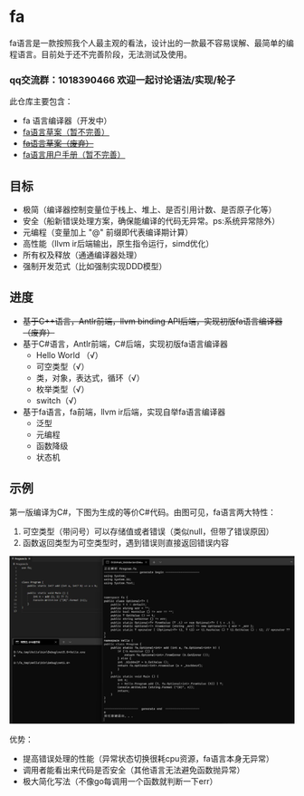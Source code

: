 # fa

fa语言是一款按照我个人最主观的看法，设计出的一款最不容易误解、最简单的编程语言。目前处于还不完善阶段，无法测试及使用。

### **qq交流群：1018390466 欢迎一起讨论语法/实现/轮子**

此仓库主要包含：

- fa 语言编译器（开发中）
- [fa语言草案（暂不完善）](./draft/README.md)
- [~~fa语言草案（废弃）~~](./draft.md)
- [fa语言用户手册（暂不完善）](./manual.md)

## 目标

- 极简（编译器控制变量位于栈上、堆上、是否引用计数、是否原子化等）
- 安全（船新错误处理方案，确保能编译的代码无异常。ps:系统异常除外）
- 元编程（变量加上 "@" 前缀即代表编译期计算）
- 高性能（llvm ir后端输出，原生指令运行，simd优化）
- 所有权及释放（通通编译器处理）
- 强制开发范式（比如强制实现DDD模型）

<!--- 提前编译多种Native代码与SIMD（比如x86-64编译x86、amd64、MMX、SSE、AVX等），然后分别压缩-->
<!--- 编译出的程序运行后检查当前平台支持的最快速的SIMD指令集，解压指令集代码，并执行-->
<!--	+ 在加速效果非常明显的位置编译SIMD代码-->

## 进度

- ~~基于C++语言，Antlr前端，llvm binding API后端，实现初版fa语言编译器（废弃）~~
- 基于C#语言，Antlr前端，C#后端，实现初版fa语言编译器
	+ Hello World （√）
	+ 可空类型（√）
	+ 类，对象，表达式，循环（√）
	+ 枚举类型（√）
	+ switch（√）
- 基于fa语言，fa前端，llvm ir后端，实现自举fa语言编译器
	+ 泛型
	+ 元编程
	+ 函数降级
	+ 状态机

## 示例

第一版编译为C#，下图为生成的等价C#代码。由图可见，fa语言两大特性：

1. 可空类型（带问号）可以存储值或者错误（类似null，但带了错误原因）
2. 函数返回类型为可空类型时，遇到错误则直接返回错误内容

![img](./imgs/20211116234603.jpg)

优势：

- 提高错误处理的性能（异常状态切换很耗cpu资源，fa语言本身无异常）
- 调用者能看出来代码是否安全（其他语言无法避免函数抛异常）
- 极大简化写法（不像go每调用一个函数就判断一下err）

<!--## 当前进度

- [ ] 基本语法
	+ [x] 表达式
	+ [x] 类、对象、继承（暂不完全）
	+ [ ] 异步
	+ [ ] linq
- [ ] 编译系统
	+ [x] 支持Windows x86平台
	+ [ ] 支持交叉编译
	+ [ ] 支持Windows、Linux、Mac平台
- [ ] 速度、体积优化
	+ [ ] 并发优化
	+ [ ] SIMD支持
		* [ ] 计划支持：SSE4.2、AVX、AVX2、AVX512、neon
	+ [ ] 可执行代码压缩（待定）
- [ ] ...

## 基本语法特性
- 构造函数允许返回null，代表失败
- meta变量编译时求值
- 接近C#的语法
- 纯stackful
- 进程间调用
  - 创建子进程时，能共享对象（通过共享段或共享内存实现）
- 浮点数==比较为指定精度比较，精确比较使用===
- 文件夹代表命名空间
- 类变量没有赋予初值时，强制要求声明对象时赋初值
- 不区分栈变量、堆变量与引用变量，无需手工使用智能指针
- 函数自动微分

## 示例代码

```fa
// 声明类实例
public class TestClass {
	// 字段
	public string Value1;
	public string Value2 = "hello";
	public string Value3 { get; set; }
	public string Value4 { get; set; } = "hello";

	// 可以被赋予哪些类型的值
	public static TestClass From (int32 _n) {}
	public static TestClass From (double _n) {}
	public static TestClass From (string _s) {}

	// 定义函数
	public string func () {}
}

// 实例化类型
var tc1 = new TestClass { Value1 = "a", Value3 = "c" }; // 必填参数
var tc2 = new TestClass { Value1 = "a", Value2 = "b", Value3 = "c", Value4 = "d" }; // 包括可选参数
```

### 运行效果

if表达式：

![img](./imgs/screen1.png)

---

类成员访问：

![img](./imgs/screen2.png)

---

循环：

![img](./imgs/screen3.png)

---

数组：

![img](./imgs/screen4.png)
-->





<!--
编写LLVM Pass模块知识点梳理√
https://blog.csdn.net/u010940020/article/details/99721684



七妹要奈斯的LLVM专栏√
https://blog.csdn.net/qq_42570601/category_10200372.html



intel的SPMD优化方案
https://github.com/ispc/ispc



https://zhuanlan.zhihu.com/p/25959684
前言（就是本篇）
考不上三本也能给自己心爱的语言加上Coroutine（一） - 知乎专栏
考不上三本也能给自己心爱的语言加上Coroutine（二） - 知乎专栏
考不上三本也能给自己心爱的语言加上Coroutine（三） - 知乎专栏
考不上三本也能给自己心爱的语言加上Coroutine（四） - 知乎专栏
考不上三本也会实现数据绑定（一） - 知乎专栏
考不上三本也会实现数据绑定（二） - 知乎专栏
考不上三本也会实现数据绑定（三） （作者： @余生梦 ）
考不上三本也能实现C++编译器——前言
考不上三本也能懂系列——处理声明（一）
考不上三本也能懂系列——处理声明（二）
考不上三本也能懂系列——处理声明（三）（新！）
考不上三本也能懂系列——实现C++类型系统（一）
考不上三本也能懂系列——实现C++类型系统（二）
考不上三本也能懂系列——什么是C++的argument-dependent lookup



SIMD简介
https://zhuanlan.zhihu.com/p/55327037



LLVM新建全局变量
https://www.cnblogs.com/jourluohua/p/10813824.html



IR API(四)——操作IR的字符串、全局变量、全局常量及数组
https://blog.csdn.net/qq_42570601/article/details/108007986



创建结构体
https://llvm.org/doxygen/classllvm_1_1StructType.html#a7cf5280be35cd0c973f40c7d87a11acd



可微编程-自上而下的产品形态 5 Swift中的自动微分
https://zhuanlan.zhihu.com/p/133721083



LLVM新建全局变量
https://www.cnblogs.com/jourluohua/p/10813824.html



C++ IRBuilder::CreateStructGEP方法代码示例（有点水）
https://vimsky.com/examples/detail/cpp-ex---IRBuilder-CreateStructGEP-method.html



LLVM Language Reference Manual
https://llvm.org/docs/LangRef.html







//// MT
//@lib "libucrt.lib";
//@lib "libcmt.lib";
////@lib "libvcruntime.lib";

// MD
@lib "ucrt.lib";
@lib "msvcrt.lib";
//@lib "vcruntime.lib";

//@lib "kernel32.lib" "user32.lib" "gdi32.lib" "winspool.lib" "comdlg32.lib" "ole32.lib";
//@lib "advapi32.lib" "shell32.lib" "oleaut32.lib" "uuid.lib" "odbc32.lib" "odbccp32.lib";

-->
